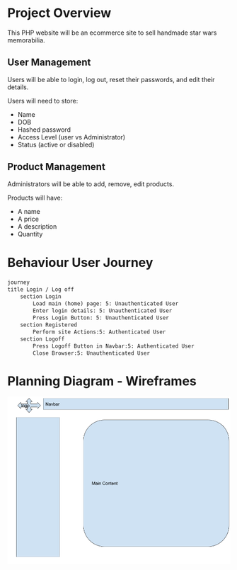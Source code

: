 # Project Overview

This PHP website will be an ecommerce site to sell handmade star wars memorabilia.

## User Management
Users will be able to login, log out, reset their passwords, and edit their details.

Users will need to store:
- Name
- DOB
- Hashed password
- Access Level (user vs Administrator)
- Status (active or disabled)

## Product Management

Administrators will be able to add, remove, edit products. 

Products will have:
- A name
- A price
- A description
- Quantity

# Behaviour User Journey

```mermaid
journey
title Login / Log off
    section Login
        Load main (home) page: 5: Unauthenticated User
        Enter login details: 5: Unauthenticated User
        Press Login Button: 5: Unauthenticated User
    section Registered
        Perform site Actions:5: Authenticated User
    section Logoff
        Press Logoff Button in Navbar:5: Authenticated User
        Close Browser:5: Unauthenticated User
```


# Planning Diagram - Wireframes

![Main page wireframe](images/wireframes/main.png)


